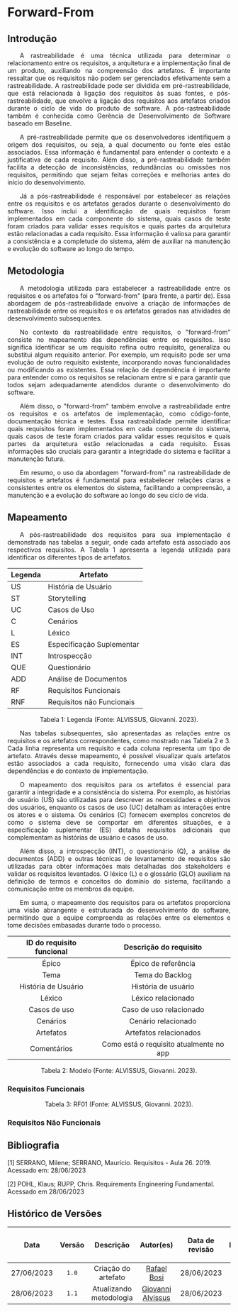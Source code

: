 <div class="body">

# Forward-From

## Introdução

<div align="justify">

&emsp;&emsp;A rastreabilidade é uma técnica utilizada para determinar o relacionamento entre os requisitos, a arquitetura e a implementação final de um produto, auxiliando na compreensão dos artefatos. É importante ressaltar que os requisitos não podem ser gerenciados efetivamente sem a rastreabilidade. A rastreabilidade pode ser dividida em pré-rastreabilidade, que está relacionada à ligação dos requisitos às suas fontes, e pós-rastreabilidade, que envolve a ligação dos requisitos aos artefatos criados durante o ciclo de vida do produto de software. A pós-rastreabilidade também é conhecida como Gerência de Desenvolvimento de Software baseado em Baseline.

&emsp;&emsp;A pré-rastreabilidade permite que os desenvolvedores identifiquem a origem dos requisitos, ou seja, a qual documento ou fonte eles estão associados. Essa informação é fundamental para entender o contexto e a justificativa de cada requisito. Além disso, a pré-rastreabilidade também facilita a detecção de inconsistências, redundâncias ou omissões nos requisitos, permitindo que sejam feitas correções e melhorias antes do início do desenvolvimento.

&emsp;&emsp;Já a pós-rastreabilidade é responsável por estabelecer as relações entre os requisitos e os artefatos gerados durante o desenvolvimento do software. Isso inclui a identificação de quais requisitos foram implementados em cada componente do sistema, quais casos de teste foram criados para validar esses requisitos e quais partes da arquitetura estão relacionadas a cada requisito. Essa informação é valiosa para garantir a consistência e a completude do sistema, além de auxiliar na manutenção e evolução do software ao longo do tempo.

</div>

## Metodologia

<div align="justify">

&emsp;&emsp;A metodologia utilizada para estabelecer a rastreabilidade entre os requisitos e os artefatos foi o "forward-from" (para frente, a partir de). Essa abordagem de pós-rastreabilidade envolve a criação de informações de rastreabilidade entre os requisitos e os artefatos gerados nas atividades de desenvolvimento subsequentes. 

&emsp;&emsp;No contexto da rastreabilidade entre requisitos, o "forward-from" consiste no mapeamento das dependências entre os requisitos. Isso significa identificar se um requisito refina outro requisito, generaliza ou substitui algum requisito anterior. Por exemplo, um requisito pode ser uma evolução de outro requisito existente, incorporando novas funcionalidades ou modificando as existentes. Essa relação de dependência é importante para entender como os requisitos se relacionam entre si e para garantir que todos sejam adequadamente atendidos durante o desenvolvimento do software.

&emsp;&emsp;Além disso, o "forward-from" também envolve a rastreabilidade entre os requisitos e os artefatos de implementação, como código-fonte, documentação técnica e testes. Essa rastreabilidade permite identificar quais requisitos foram implementados em cada componente do sistema, quais casos de teste foram criados para validar esses requisitos e quais partes da arquitetura estão relacionadas a cada requisito. Essas informações são cruciais para garantir a integridade do sistema e facilitar a manutenção futura.

&emsp;&emsp;Em resumo, o uso da abordagem "forward-from" na rastreabilidade de requisitos e artefatos é fundamental para estabelecer relações claras e consistentes entre os elementos do sistema, facilitando a compreensão, a manutenção e a evolução do software ao longo do seu ciclo de vida.

</div>

## Mapeamento

<div align="justify">

&emsp;&emsp;A pós-rastreabilidade dos requisitos para sua implementação é demonstrada nas tabelas a seguir, onde cada artefato está associado aos respectivos requisitos. A Tabela 1 apresenta a legenda utilizada para identificar os diferentes tipos de artefatos.

</div>

| Legenda | Artefato                  |
| ------- | ------------------------- |
| US      | História de Usuário       |
| ST      | Storytelling              |
| UC      | Casos de Uso              |
| C       | Cenários                  |
| L       | Léxico                    |
| ES      | Especificação Suplementar |
| INT     | Introspecção              |
| QUE     | Questionário              |
| ADD     | Análise de Documentos     |
| RF      | Requisitos Funcionais     |
| RNF     | Requisitos não Funcionais |

<div style="text-align: center">
<p> Tabela 1: Legenda (Fonte: ALVISSUS, Giovanni. 2023).</p>
</div>

<div align="justify">

&emsp;&emsp;Nas tabelas subsequentes, são apresentadas as relações entre os requisitos e os artefatos correspondentes, como mostrado nas Tabela 2 e 3. Cada linha representa um requisito e cada coluna representa um tipo de artefato. Através desse mapeamento, é possível visualizar quais artefatos estão associados a cada requisito, fornecendo uma visão clara das dependências e do contexto de implementação.

&emsp;&emsp;O mapeamento dos requisitos para os artefatos é essencial para garantir a integridade e a consistência do sistema. Por exemplo, as histórias de usuário (US) são utilizadas para descrever as necessidades e objetivos dos usuários, enquanto os casos de uso (UC) detalham as interações entre os atores e o sistema. Os cenários (C) fornecem exemplos concretos de como o sistema deve se comportar em diferentes situações, e a especificação suplementar (ES) detalha requisitos adicionais que complementam as histórias de usuário e casos de uso.

&emsp;&emsp;Além disso, a introspecção (INT), o questionário (Q), a análise de documentos (ADD) e outras técnicas de levantamento de requisitos são utilizadas para obter informações mais detalhadas dos stakeholders e validar os requisitos levantados. O léxico (L) e o glossário (GLO) auxiliam na definição de termos e conceitos do domínio do sistema, facilitando a comunicação entre os membros da equipe.

&emsp;&emsp;Em suma, o mapeamento dos requisitos para os artefatos proporciona uma visão abrangente e estruturada do desenvolvimento do software, permitindo que a equipe compreenda as relações entre os elementos e tome decisões embasadas durante todo o processo.

</div>

| ID do requisito funcional | Descrição do requisito |
| :-: | :-: |
| Épico | Épico de referência |
| Tema | Tema do Backlog |
| História de Usuário | História de usuário |
| Léxico  | Léxico relacionado |
| Casos de uso | Caso de uso relacionado |
| Cenários | Cenário relacionado |
| Artefatos | Artefatos relacionados |
| Comentários | Como está o requisito atualmente no app |

<div style="text-align: center">
<p> Tabela 2: Modelo (Fonte: ALVISSUS, Giovanni. 2023).</p>
</div>


### Requisitos Funcionais


<div style="text-align: center">
<p> Tabela 3: RF01 (Fonte: ALVISSUS, Giovanni. 2023).</p>
</div>

### Requisitos Não Funcionais


## Bibliografia

[1] SERRANO, Milene; SERRANO, Maurício. Requisitos - Aula 26. 2019. Acessado em: 28/06/2023

[2] POHL, Klaus; RUPP, Chris. Requirements Engineering Fundamental. Acessado em 28/06/2023

## Histórico de Versões

| <p align="center">Data</p> | <p align="center">Versão</p> | <p align="center">Descrição</p> | <p align="center">Autor(es)</p> | <p align="center">Data de revisão</p> | <p align="center">Revisor(es)</p> |
| :-: | :-: | :-: | :-: | :-: | :-: |
| 27/06/2023 | `1.0` | Criação do artefato | [Rafael Bosi](https://github.com/StrangeUnit28) | 28/06/2023 | [Giovanni Alvissus](https://github.com/giovanni1106) |
| 28/06/2023 | `1.1` | Atualizando metodologia | [Giovanni Alvissus](https://github.com/giovanni1106) | 28/06/2023 | [Rafael Bosi](https://github.com/StrangeUnit28) |

</div>